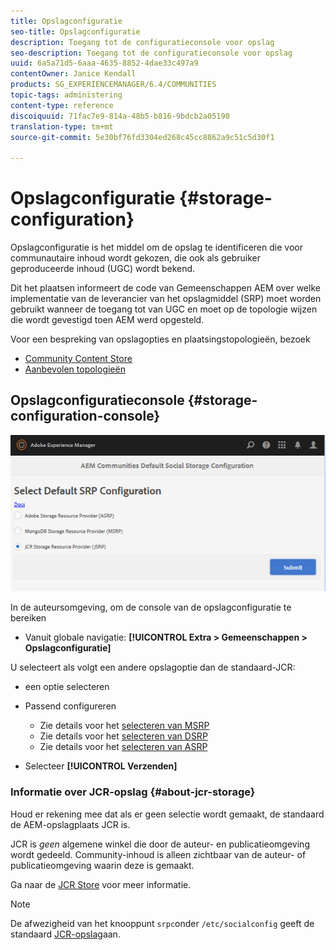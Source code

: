 ```yaml
---
title: Opslagconfiguratie
seo-title: Opslagconfiguratie
description: Toegang tot de configuratieconsole voor opslag
seo-description: Toegang tot de configuratieconsole voor opslag
uuid: 6a5a71d5-6aaa-4635-8852-4dae33c497a9
contentOwner: Janice Kendall
products: SG_EXPERIENCEMANAGER/6.4/COMMUNITIES
topic-tags: administering
content-type: reference
discoiquuid: 71fac7e9-814a-48b5-b816-9bdcb2a05190
translation-type: tm+mt
source-git-commit: 5e30bf76fd3304ed268c45cc8862a9c51c5d30f1

---
```



# Opslagconfiguratie {#storage-configuration}

Opslagconfiguratie is het middel om de opslag te identificeren die voor communautaire inhoud wordt gekozen, die ook als gebruiker geproduceerde inhoud (UGC) wordt bekend.

Dit het plaatsen informeert de code van Gemeenschappen AEM over welke implementatie van de leverancier van het opslagmiddel (SRP) moet worden gebruikt wanneer de toegang tot van UGC en moet op de topologie wijzen die wordt gevestigd toen AEM werd opgesteld.

Voor een bespreking van opslagopties en plaatsingstopologieën, bezoek

* [Community Content Store](working-with-srp.md)
* [Aanbevolen topologieën](topologies.md)

## Opslagconfiguratieconsole {#storage-configuration-console}

![chlimage_1-188](assets/chlimage_1-188.png)

In de auteursomgeving, om de console van de opslagconfiguratie te bereiken

* Vanuit globale navigatie: **[!UICONTROL Extra > Gemeenschappen > Opslagconfiguratie]**

U selecteert als volgt een andere opslagoptie dan de standaard-JCR:

* een optie selecteren
* Passend configureren

   * Zie details voor het [selecteren van MSRP](msrp.md#select-msrp)
   * Zie details voor het [selecteren van DSRP](dsrp.md#select-dsrp)
   * Zie details voor het [selecteren van ASRP](asrp.md#select-asrp)

* Selecteer **[!UICONTROL Verzenden]**

### Informatie over JCR-opslag {#about-jcr-storage}

Houd er rekening mee dat als er geen selectie wordt gemaakt, de standaard de AEM-opslagplaats JCR is.

JCR is *geen* algemene winkel die door de auteur- en publicatieomgeving wordt gedeeld. Community-inhoud is alleen zichtbaar van de auteur- of publicatieomgeving waarin deze is gemaakt.

Ga naar de [JCR Store](jsrp.md) voor meer informatie.

>[!NOTE]
>
>De afwezigheid van het knooppunt `srpc`onder `/etc/socialconfig` geeft de standaard [JCR-opslag](jsrp.md)aan.

